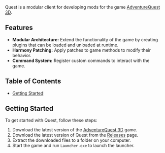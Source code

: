 Quest is a modular client for developing mods for the game [AdventureQuest 3D](https://aq3d.com).

## Features

- **Modular Architecture:** Extend the functionality of the game by creating plugins that can be loaded and unloaded at runtime.
- **Harmony Patching:** Apply patches to game methods to modify their behavior.
- **Command System:** Register custom commands to interact with the game.

## Table of Contents

- [Getting Started](#getting-started)

## Getting Started

To get started with Quest, follow these steps:

1. Download the latest version of the [AdventureQuest 3D](https://aq3d.com) game.
2. Download the latest version of Quest from the [Releases](https://github.com/sxip/quest/releases) page.
3. Extract the downloaded files to a folder on your computer.
4. Start the game and run `Launcher.exe` to launch the launcher.
